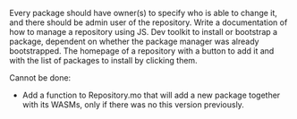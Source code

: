 Every package should have owner(s) to specify who is able to change it, and there should be admin user of the repository.
Write a documentation of how to manage a repository using JS.
Dev toolkit to install or bootstrap a package, dependent on whether the package manager was already bootstrapped. The homepage of a repository with a button to add it and with the list of packages to install by clicking them.

Cannot be done:

* Add a function to Repository.mo that will add a new package together with its WASMs, only if there was no this version previously. 